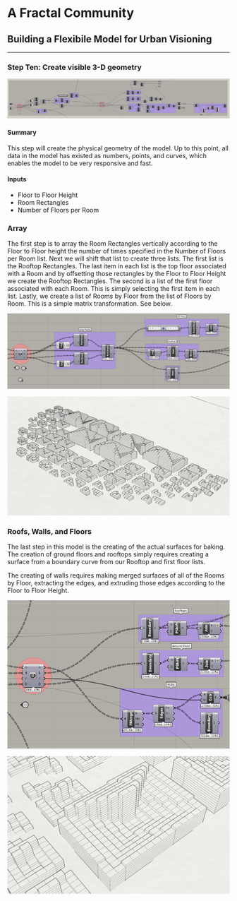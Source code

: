 # A Fractal Community
## Building a Flexibile Model for Urban Visioning 
---

### Step Ten: Create visible 3-D geometry
![](images/10-geometry.PNG)
#### Summary
This step will create the physical geometry of the model. Up to this point, all data in the model has existed as numbers, points, and curves, which enables the model to be very responsive and fast. 

#### Inputs
- Floor to Floor Height
- Room Rectangles
- Number of Floors per Room

### Array
The first step is to array the Room Rectangles vertically according to the Floor to Floor height the number of times specified in the Number of Floors per Room list. Next we will shift that list to create three lists. The first list is the Rooftop Rectangles. The last item in each list is the top floor associated with a Room and by offsetting those rectangles by the Floor to Floor Height we create the Rooftop Rectangles. The second is a list of the first floor associated with each Room. This is simply selecting the first item in each list. Lastly, we create a list of Rooms by Floor from the list of Floors by Room. This is a simple matrix transformation. See below. 

![](images/10-array.PNG)

![](10-baked.PNG)

### Roofs, Walls, and Floors
The last step in this model is the creating of the actual surfaces for baking. The creation of ground floors and rooftops simply requires creating a surface from a boundary curve from our Rooftop and first floor lists.

The creating of walls requires making merged surfaces of all of the Rooms by Floor, extracting the edges, and extruding those edges according to the Floor to Floor Height. 

![](images/10-surfaces.PNG)

![](10-baked2.PNG)